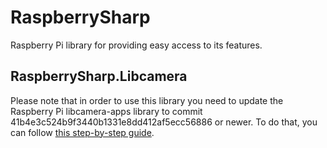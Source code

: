 # RaspberrySharp
Raspberry Pi library for providing easy access to its features.

## RaspberrySharp.Libcamera
Please note that in order to use this library you need to update the
Raspberry Pi libcamera-apps library to commit
41b4e3c524b9f3440b1331e8dd412af5ecc56886 or newer. To do that, you
can follow [this step-by-step guide](https://www.raspberrypi.com/documentation/accessories/camera.html#building-libcamera-and-libcamera-apps).

